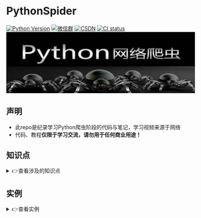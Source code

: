 # PythonSpider

[![Python Version](https://img.shields.io/badge/python-3.8+-green)](https://www.python.org)
<a href="https://cuijiahua.com/wp-content/uploads/2020/05/gzh-w.jpg" target="_blank"><img src="https://img.shields.io/badge/weChat-微信群-blue.svg" alt="微信群"></a>
<a href="https://blog.csdn.net/weixin_42506599?spm=1000.2115.3001.5343" target="_blank"><img src="https://img.shields.io/badge/csdn-CSDN-red.svg" alt="CSDN"></a>
[![CI status](https://github.com/smicallef/spiderfoot/workflows/Tests/badge.svg)](https://github.com/LiuShiYa-github/PythonSpider/actions)
![img.png](img.png)

## 声明
* 此repo是纪录学习Python爬虫阶段的代码与笔记，学习视频来源于网络
* 代码、教程**仅限于学习交流，请勿用于任何商业用途！**

## 知识点
<details>
<summary>👉查看涉及的知识点</summary>

**第一章**
```text
01 网络爬虫概述
02 urllib.request原理以及使用
03 正则表达式re使用
```

**第二章**
```text
01 数据持久化存储-csv
02 数据持久化存储-MySQL
03 数据持久化存储-MongoDB
04 requests模块
05 增量爬虫-基于MySQL及Redis实现
```

**第三章**
```text
01 爬虫-图片抓取
02 xpath语法解析
03 lxml+xpath解析提取数据
```

**第四章**
```text
01 requests模块高级使用
02 代理ip使用
03 POST请求数据抓取
```

**第五章**
```text
01 动态加载数据爬取
02 JSON解析模块及全站抓取
03 多线程爬虫
04 多级页面多线程爬取
05 Cookie模拟登录
```


**第六章**
```text
01 Selenium+PhantomJS Chrome Firefox
02 Selenium常用方法
03 Selenium高级操作
```

**第七章**
```text
01 Scrapy框架原理
02 Scrapy配置文件解析
03 中间件
04 Scrapy处理POST请求
05 Scrapy之图片管道
06 Scrapy之文件管道
```

**第八章**
```text
01 Scrapy之分布式爬虫原理
02 Scrapy之分布式爬虫实现
03 机器视觉与tesseract
04 移动端数据抓取
```
</details>

## 实例

<details>
<summary>👉查看实例</summary>

* [文件下载小助手](https://github.com/Jack-Cherish/python-spider/blob/master/downloader.py "悬停显示")
* [爬虫小工具](#爬虫小工具)
* [文件下载小助手](https://github.com/Jack-Cherish/python-spider/blob/master/downloader.py "悬停显示")

</details>